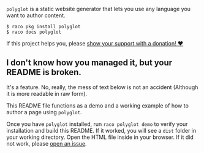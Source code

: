 `polyglot` is a static website generator that lets you use any language you want to author content.

```
$ raco pkg install polyglot
$ raco docs polyglot
```

If this project helps you, please [show your support with a donation! :heart:](https://www.paypal.com/paypalme2/sagegerard)

## I don't know how you managed it, but your README is broken.

It's a feature. No, really, the mess of text below is not an accident 
(Although it is more readable in raw form).

This README file functions as a demo and a working
example of how to author a page using `polyglot`.

Once you have `polyglot` installed, run `raco polyglot demo` to verify your installation
and build this README. If it worked, you will see a `dist` folder in your working
directory. Open the HTML file inside in your browser. If it did not work, please
[open an issue](https://github.com/zyrolasting/polyglot/issues).

<script type="text/racket" id="my-components">
#lang racket/base

;;; This is a library module. Polyglot will write this file to a temp filesystem
;;; with a name matching the `<script>` id. Application scripts in this page can
;;; `require` embedded library modules.

;;; Procedures can act as Components (in the React sense)
(provide page-layout)

(define (page-layout content)
  `(html (head (title "Polyglot Demo")
               (meta ((charset "utf-8")))
               (meta ((name "viewport" content "initial-scale=1, maximum-scale=1, shrink-to-fit=no, user-scalable=no, width=device-width")))
               (style ((type "text/css"))
                  "body { margin: 1rem; background: #0f2753 } body > :not(section) { display: none } section { color: #fff } a {color: goldenrod}"))
         (body . ,content)))
</script>

<script type="text/racket" id="literal">
#lang racket
;;; Define DSL for expressing literal text
;;; From https://docs.racket-lang.org/guide/hash-lang_reader.html

(require syntax/strip-context)
 
(provide (rename-out [literal-read read]
                     [literal-read-syntax read-syntax]))
 
(define (literal-read in)
  (syntax->datum
   (literal-read-syntax #f in)))
 
(define (literal-read-syntax src in)
  (with-syntax ([str (port->string in)])
    (strip-context
     #'(module anything racket
         (provide data)
         (define data 'str)))))
</script>


<script type="text/racket" id="freeform">
#lang reader "literal.rkt"
`polyglot` uses Markdown for prose and is represented internally as [tagged X-expressions.](https://docs.racket-lang.org/txexpr/index.html?q=txexpr)
You can drop into any language you want to author content in only the most fitting terms.

This system is for developers who want to write blogs and showcase applications within their content.
It's not always easy, but the flexibility is game-changing.

## What about `scribble` or `frog`? Why would I use this?

Both of these tools are the best at what they do in the Racket ecosystem. If one fits your needs, use it.

For my purposes I wanted a tool that:

1. Does not keep too many degrees of separation between the author and a common representation of content.
2. Allows the author to use any `#lang` language at a moment's notice among prose.
3. Models every page as self-contained and self-describing, meaning that a page's source defines both its own metadata and how to use it.
4. Allows the author to share content without strictly needing `polyglot`. Since every page is just Markdown, any Markdown parser can process it. Since Racket has a well-defined interface for reading new languages, it's not a huge lift to write an alternative for `polyglot` either.

I set these requirements to hit a sweet spot of writing arbitrarily rich content with prose by default,
without setting the conditions for vendor lock-in.

I made the development experience as "get up and go" as I could, but you can only make the
most of this project if you need to author content using different DSLs per-page. This is
great for, say, a technical portfolio where each page hosts an app demo.
</script>

<script type="application/rackdown" id="main">
#lang racket/base

;;; This is an application script.
;;; It can set the page layout using `(provide layout)` and write content to replace
;;; the enclosing script node with a sequence of tagged X-expressions using the Printer
;;; in write mode.

(require
  markdown
  unlike-assets/logging
  "my-components.rkt"
  (rename-in "freeform.rkt"
             (data embedded-markdown)))

(provide layout)

(write `(section
  (h1 "...What just happened?")
    "This document was expanded on your system using several languages coordinated by Racket. "
    "In this context, Markdown files are programs containing at least one DSL. "))

(write `(section . ,(parse-markdown embedded-markdown)))

(define layout page-layout)
</script>

[ua]: https://github.com/zyrolasting/unlike-assets

